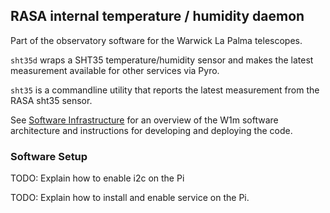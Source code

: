 ## RASA internal temperature / humidity daemon

Part of the observatory software for the Warwick La Palma telescopes.

`sht35d` wraps a SHT35 temperature/humidity sensor and makes the latest measurement available for other services via Pyro.

`sht35` is a commandline utility that reports the latest measurement from the RASA sht35 sensor.

See [Software Infrastructure](https://github.com/warwick-one-metre/docs/wiki/Software-Infrastructure) for an overview of the W1m software architecture and instructions for developing and deploying the code.

### Software Setup

TODO: Explain how to enable i2c on the Pi

TODO: Explain how to install and enable service on the Pi.

